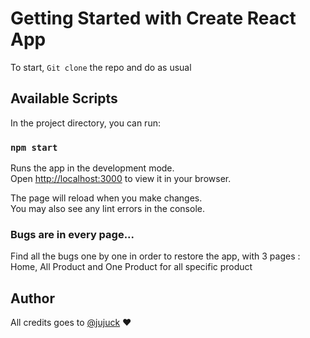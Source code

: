 # Getting Started with Create React App

To start, `Git clone` the repo and do as usual

## Available Scripts

In the project directory, you can run:

### `npm start`

Runs the app in the development mode.\
Open [http://localhost:3000](http://localhost:3000) to view it in your browser.

The page will reload when you make changes.\
You may also see any lint errors in the console.

### Bugs are in every page...

Find all the bugs one by one in order to restore the app, with 3 pages : Home, All Product and One Product for all specific product

## Author

All credits goes to [@jujuck]("https://github.com/jujuck") ❤️
